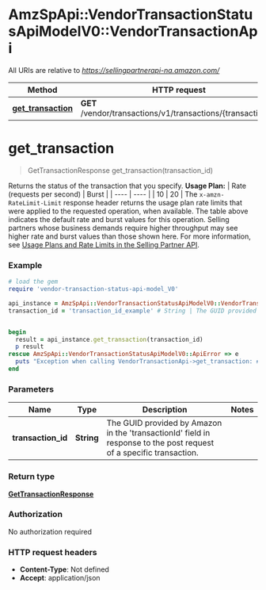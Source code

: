 # AmzSpApi::VendorTransactionStatusApiModelV0::VendorTransactionApi

All URIs are relative to *https://sellingpartnerapi-na.amazon.com/*

Method | HTTP request | Description
------------- | ------------- | -------------
[**get_transaction**](VendorTransactionApi.md#get_transaction) | **GET** /vendor/transactions/v1/transactions/{transactionId} | 

# **get_transaction**
> GetTransactionResponse get_transaction(transaction_id)



Returns the status of the transaction that you specify.  **Usage Plan:**  | Rate (requests per second) | Burst | | ---- | ---- | | 10 | 20 |  The `x-amzn-RateLimit-Limit` response header returns the usage plan rate limits that were applied to the requested operation, when available. The table above indicates the default rate and burst values for this operation. Selling partners whose business demands require higher throughput may see higher rate and burst values than those shown here. For more information, see [Usage Plans and Rate Limits in the Selling Partner API](https://developer-docs.amazon.com/sp-api/docs/usage-plans-and-rate-limits-in-the-sp-api).

### Example
```ruby
# load the gem
require 'vendor-transaction-status-api-model_V0'

api_instance = AmzSpApi::VendorTransactionStatusApiModelV0::VendorTransactionApi.new
transaction_id = 'transaction_id_example' # String | The GUID provided by Amazon in the 'transactionId' field in response to the post request of a specific transaction.


begin
  result = api_instance.get_transaction(transaction_id)
  p result
rescue AmzSpApi::VendorTransactionStatusApiModelV0::ApiError => e
  puts "Exception when calling VendorTransactionApi->get_transaction: #{e}"
end
```

### Parameters

Name | Type | Description  | Notes
------------- | ------------- | ------------- | -------------
 **transaction_id** | **String**| The GUID provided by Amazon in the &#x27;transactionId&#x27; field in response to the post request of a specific transaction. | 

### Return type

[**GetTransactionResponse**](GetTransactionResponse.md)

### Authorization

No authorization required

### HTTP request headers

 - **Content-Type**: Not defined
 - **Accept**: application/json



